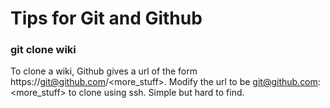 # Tips for Git and Github

### git clone wiki

To clone a wiki, Github gives a url of the form
https://git@github.com/<more_stuff>.  Modify the url
to be git@github.com:<more_stuff> to clone using ssh.
Simple but hard to find.

